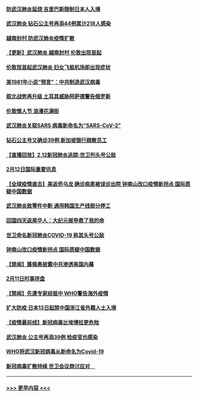 #### [防武汉肺炎延烧 吉里巴斯限制日本人入境](../pages/prog202/a102776276.md?t=02131555) 
#### [武汉肺炎 钻石公主号再添44例累计218人感染](../pages/prog202/a102776089.md?t=02131555) 
#### [越南封村 防武汉肺炎疫情扩散](../pages/prog202/a102776214.md?t=02131555) 
#### [【更新】武汉肺炎 越南封村 伦敦出现首起](../pages/prog202/a102770740.md?t=02131555) 
#### [伦敦现首起武汉肺炎 妇女飞抵机场即出现症状](../pages/prog202/a102776031.md?t=02131555) 
#### [美1981年小说“预言”：中共制造武汉病毒](../pages/prog202/a102775980.md?t=02131555) 
#### [叙北战势再升级 土耳其威胁阿萨德警告俄罗斯](../pages/prog202/a102775904.md?t=02131555) 
#### [伦敦情人节 浪漫花满街](../pages/prog202/a102775786.md?t=02131555) 
#### [武汉肺炎关联SARS 病毒新命名为“SARS-CoV-2”](../pages/prog202/a102775719.md?t=02131555) 
#### [钻石公主号又确诊39例 新加坡银行疏散员工](../pages/prog202/a102775691.md?t=02131555) 
#### [【直播回放】2.12新冠肺炎追踪:世卫列头号公敌](../pages/prog202/a102775541.md?t=02131555) 
#### [2月12日国际重要讯息](../pages/prog202/a102775437.md?t=02131555) 
#### [【全球疫情直击】美返侨乌龙 确诊病患被误诊出院 钟南山改口疫情新拐点 国际质疑中国数据](../pages/prog202/a102775378.md?t=02131555) 
#### [武汉肺炎致零件中断 通用韩国生产线部分停工](../pages/prog202/a102775365.md?t=02131555) 
#### [回国四天返美华人：大纪元报导救了我的命](../pages/prog202/a102775342.md?t=02131555) 
#### [世卫命名新冠肺炎COVID-19 称其头号公敌](../pages/prog202/a102775196.md?t=02131555) 
#### [钟南山改口疫情新拐点 国际质疑中国数据](../pages/prog202/a102775178.md?t=02131555) 
#### [【禁闻】蓬佩奥披露中共渗透美国内幕](../pages/prog202/a102775129.md?t=02131555) 
#### [2月11日时事拼盘](../pages/prog202/a102775140.md?t=02131555) 
#### [【禁闻】先遣专家组抵中 WHO警告海外疫情](../pages/prog202/a102775112.md?t=02131555) 
#### [扩大防疫 日本13日起禁中国浙江省外籍人士入境](../pages/prog202/a102775051.md?t=02131555) 
#### [【疫情最前线】新冠病毒比埃博拉更危险](../pages/prog202/a102775043.md?t=02131555) 
#### [武汉肺炎 公主号再添39例 检疫官也感染](../pages/prog202/a102775031.md?t=02131555) 
#### [WHO将武汉新冠病毒从新命名为Covid-19](../pages/prog202/a102774891.md?t=02131555) 
#### [新冠病毒扩散持续 世卫会议商讨应对　](../pages/prog202/a102774850.md?t=02131555) 

----
#### [ >>> 更早内容 <<< ](../indexes/prog202-earlier.md)
